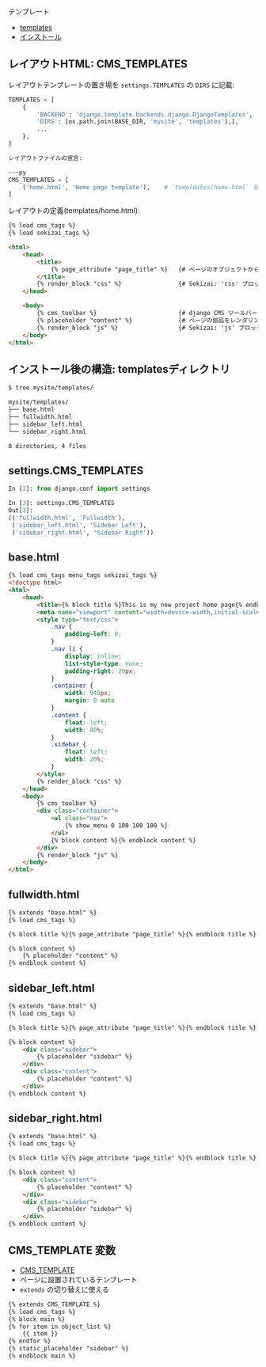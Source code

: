 テンプレート

- [templates](http://docs.django-cms.org/en/release-3.4.x/introduction/templates_placeholders.html#templates)
- [インストール](http://docs.django-cms.org/en/release-3.4.x/how_to/install.html#templates)


## レイアウトHTML: CMS_TEMPLATES

レイアウトテンプレートの置き場を `settings.TEMPLATES` の `DIRS` に記載:

~~~py
TEMPLATES = [
    {
        'BACKEND': 'django.template.backends.django.DjangoTemplates',
        'DIRS': [os.path.join(BASE_DIR, 'mysite', 'templates'),],
        ...
    },
]

レイアウトファイルの宣言:

~~~py
CMS_TEMPLATES = [
    ('home.html', 'Home page template'),    # `templdates/home.html` を設置する
]
~~~


レイアウトの定義(templates/home.html):

~~~html
{% load cms_tags %}
{% load sekizai_tags %}

<html>
    <head>
        <title>
            {% page_attribute "page_title" %}   {# ページのオブジェクトから　`page_title` 属性を抜いてレンダリング #}
        </title>   
        {% render_block "css" %}                {# Sekizai: 'css' ブロックの定義 #}
    </head>

    <body>
        {% cms_toolbar %}                       {# django CMS ツールバーのレンダリング #}
        {% placeholder "content" %}             {# ページの部品をレンダリングするプレースホルダー #}
        {% render_block "js" %}                 {# Sekizai: 'js' ブロックの定義 #}
    </body>
</html>

~~~


## インストール後の構造: templatesディレクトリ

~~~bash
$ tree mysite/templates/

mysite/templates/
├── base.html
├── fullwidth.html
├── sidebar_left.html
└── sidebar_right.html

0 directories, 4 files
~~~

## settings.CMS_TEMPLATES

~~~py
In [2]: from django.conf import settings

In [3]: settings.CMS_TEMPLATES
Out[3]:
(('fullwidth.html', 'Fullwidth'),
 ('sidebar_left.html', 'Sidebar Left'),
 ('sidebar_right.html', 'Sidebar Right'))
~~~

## base.html

~~~html
{% load cms_tags menu_tags sekizai_tags %}
<!doctype html>
<html>
    <head>
        <title>{% block title %}This is my new project home page{% endblock title %}</title>
        <meta name="viewport" content="width=device-width,initial-scale=1">
        <style type="text/css">
            .nav {
                padding-left: 0;
            }
            .nav li {
                display: inline;
                list-style-type: none;
                padding-right: 20px;
            }
            .container {
                width: 940px;
                margin: 0 auto
            }
            .content {
                float: left;
                width: 80%;
            }
            .sidebar {
                float: left;
                width: 20%;
            }
        </style>
        {% render_block "css" %}
    </head>
    <body>
        {% cms_toolbar %}
        <div class="container">
            <ul class="nav">
                {% show_menu 0 100 100 100 %}
            </ul>
            {% block content %}{% endblock content %}
        </div>
        {% render_block "js" %}
    </body>
</html>
~~~

## fullwidth.html

~~~html
{% extends "base.html" %}
{% load cms_tags %}

{% block title %}{% page_attribute "page_title" %}{% endblock title %}

{% block content %}
	{% placeholder "content" %}
{% endblock content %}
~~~

## sidebar_left.html

~~~html
{% extends "base.html" %}
{% load cms_tags %}

{% block title %}{% page_attribute "page_title" %}{% endblock title %}

{% block content %}
    <div class="sidebar">
        {% placeholder "sidebar" %}
    </div>
    <div class="content">
        {% placeholder "content" %}
    </div>
{% endblock content %}
~~~

## sidebar_right.html

~~~html
{% extends "base.html" %}
{% load cms_tags %}

{% block title %}{% page_attribute "page_title" %}{% endblock title %}

{% block content %}
    <div class="content">
        {% placeholder "content" %}
    </div>
    <div class="sidebar">
        {% placeholder "sidebar" %}
    </div>
{% endblock content %}
~~~

## CMS_TEMPLATE 変数

- [CMS_TEMPLATE](http://docs.django-cms.org/en/release-3.4.x/how_to/templates.html#cms-template)
- ページに設置されているテンプレート
- `extends` の切り替えに使える

~~~html
{% extends CMS_TEMPLATE %}
{% load cms_tags %}
{% block main %}
{% for item in object_list %}
    {{ item }}
{% endfor %}
{% static_placeholder "sidebar" %}
{% endblock main %}
~~~
